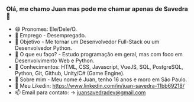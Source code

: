 ### Olá, me chamo Juan mas pode me chamar apenas de Savedra 👋

- 😄 Pronomes: Ele/Dele/O.
- 🔭 Emprego - Desempregado.
- 🥇 Objetivo - Me tornar um Desenvolvedor Full-Stack ou um Desenvolvedor Python.
- 🌱 O que eu faço? - Estudo programação em geral, mas com foco em Desenvolvimento Web e Python.
- 📖 Conhecimentos: HTML, CSS, Javascript, VueJS, SQL, PostgreSQL, Python, Git, Github, Unity/C# (Game Engine).
- 💬 Sobre mim - Meu nome é Juan, tenho 16 anos e moro em São Paulo.
- 🔗 Meu Likedin: https://www.linkedin.com/in/juan-savedra-11bb69218/
- 📫 Email para contato: -> juansavedradev@gmail.com
